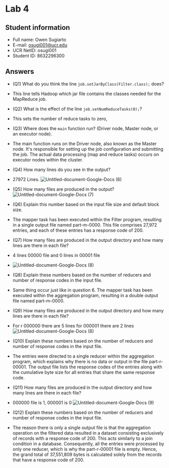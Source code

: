 # Lab 4

## Student information

* Full name: Owen Sugiarto
* E-mail: osugi001@ucr.edu
* UCR NetID: osugi001
* Student ID: 8632296300

## Answers

* (Q1) What do you think the line `job.setJarByClass(Filter.class);` does?
* This line tells Hadoop which jar file contains the classes needed for the MapReduce job.

* (Q2) What is the effect of the line `job.setNumReduceTasks(0);`?
* This sets the number of reduce tasks to zero,

* (Q3) Where does the `main` function run? (Driver node, Master node, or an executor node).
* The main function runs on the Driver node, also known as the Master node. It's responsible for setting up the job configuration and submitting the job. The actual data processing (map and reduce tasks) occurs on executor nodes within the cluster.

* (Q4) How many lines do you see in the output?
* 27972 Lines.
 ![Untitled-document-Google-Docs (6)](https://github.com/osugi001/CS152/assets/102548267/f10d2745-6738-4a52-97cb-2d36249063ab)

* (Q5) How many files are produced in the output?
![Untitled-document-Google-Docs (7)](https://github.com/osugi001/CS152/assets/102548267/3e9a7544-e908-4915-8dfa-7ab944076539)



* (Q6) Explain this number based on the input file size and default block size.
* The mapper task has been executed within the Filter program, resulting in a single output file named part-m-0000. This file comprises 27,972 entries, and each of these entries has a response code of 200.


* (Q7) How many files are produced in the output directory and how many lines are there in each file?
* 4 lines 00000 file and 0 lines in 00001 file
* ![Untitled-document-Google-Docs (8)](https://github.com/osugi001/CS152/assets/102548267/faec9692-6eb9-4ea5-ba2d-258356a04a12)


* (Q8) Explain these numbers based on the number of reducers and number of response codes in the input file.
* Same thing occur just like in question 6. The mapper task has been executed within the aggregation program, resulting in a double output file named part-m-0000. 


* (Q9) How many files are produced in the output directory and how many lines are there in each file?
* For r 000000 there are 5 lines for 000001 there are 2 lines
  ![Untitled-document-Google-Docs (8)](https://github.com/osugi001/CS152/assets/102548267/20bcb07d-b50c-415d-8b2f-56d655369b1d)


* (Q10) Explain these numbers based on the number of reducers and number of response codes in the input file.
* The entries were directed to a single reducer within the aggregation program, which explains why there is no data or output in the file part-r-00001. The output file lists the response codes of the entries along with the cumulative byte size for all entries that share the same response code.

* (Q11) How many files are produced in the output directory and how many lines are there in each file?
* 000000 file is 1, 000001 is 0
  ![Untitled-document-Google-Docs (9)](https://github.com/osugi001/CS152/assets/102548267/c3c0d631-d222-4e80-af54-73914c6fcb49)


* (Q12) Explain these numbers based on the number of reducers and number of response codes in the input file.
* The reason there is only a single output file is that the aggregation operation on the filtered data resulted in a dataset consisting exclusively of records with a response code of 200. This acts similarly to a join condition in a database. Consequently, all the entries were processed by only one reducer, which is why the part-r-00001 file is empty. Hence, the grand total of 37,551,809 bytes is calculated solely from the records that have a response code of 200.



